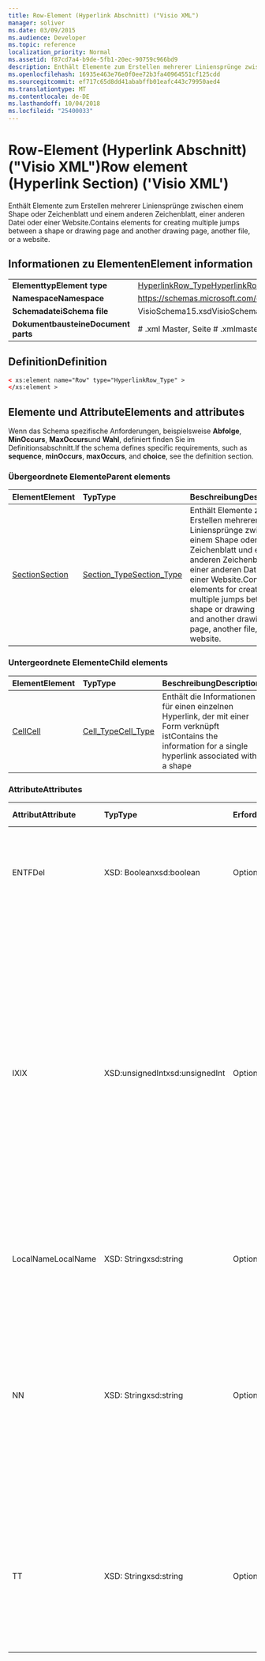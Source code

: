 ```yaml
---
title: Row-Element (Hyperlink Abschnitt) ("Visio XML")
manager: soliver
ms.date: 03/09/2015
ms.audience: Developer
ms.topic: reference
localization_priority: Normal
ms.assetid: f87cd7a4-b9de-5fb1-20ec-90759c966bd9
description: Enthält Elemente zum Erstellen mehrerer Liniensprünge zwischen einem Shape oder Zeichenblatt und einem anderen Zeichenblatt, einer anderen Datei oder einer Website.
ms.openlocfilehash: 16935e463e76e0f0ee72b3fa40964551cf125cdd
ms.sourcegitcommit: ef717c65d8dd41ababffb01eafc443c79950aed4
ms.translationtype: MT
ms.contentlocale: de-DE
ms.lasthandoff: 10/04/2018
ms.locfileid: "25400033"
---
```

# <a name="row-element-hyperlink-section-visio-xml"></a><span data-ttu-id="fd20c-103">Row-Element (Hyperlink Abschnitt) ("Visio XML")</span><span class="sxs-lookup"><span data-stu-id="fd20c-103">Row element (Hyperlink Section) ('Visio XML')</span></span>

<span data-ttu-id="fd20c-104">Enthält Elemente zum Erstellen mehrerer Liniensprünge zwischen einem Shape oder Zeichenblatt und einem anderen Zeichenblatt, einer anderen Datei oder einer Website.</span><span class="sxs-lookup"><span data-stu-id="fd20c-104">Contains elements for creating multiple jumps between a shape or drawing page and another drawing page, another file, or a website.</span></span>
  
## <a name="element-information"></a><span data-ttu-id="fd20c-105">Informationen zu Elementen</span><span class="sxs-lookup"><span data-stu-id="fd20c-105">Element information</span></span>

|||
|:-----|:-----|
|<span data-ttu-id="fd20c-106">**Elementtyp**</span><span class="sxs-lookup"><span data-stu-id="fd20c-106">**Element type**</span></span> <br/> |[<span data-ttu-id="fd20c-107">HyperlinkRow_Type</span><span class="sxs-lookup"><span data-stu-id="fd20c-107">HyperlinkRow_Type</span></span>](hyperlinkrow_type-complextypevisio-xml.md) <br/> |
|<span data-ttu-id="fd20c-108">**Namespace**</span><span class="sxs-lookup"><span data-stu-id="fd20c-108">**Namespace**</span></span> <br/> |https://schemas.microsoft.com/office/visio/2012/main  <br/> |
|<span data-ttu-id="fd20c-109">**Schemadatei**</span><span class="sxs-lookup"><span data-stu-id="fd20c-109">**Schema file**</span></span> <br/> |<span data-ttu-id="fd20c-110">VisioSchema15.xsd</span><span class="sxs-lookup"><span data-stu-id="fd20c-110">VisioSchema15.xsd</span></span>  <br/> |
|<span data-ttu-id="fd20c-111">**Dokumentbausteine**</span><span class="sxs-lookup"><span data-stu-id="fd20c-111">**Document parts**</span></span> <br/> |<span data-ttu-id="fd20c-112"># .xml Master, Seite # .xml</span><span class="sxs-lookup"><span data-stu-id="fd20c-112">master#.xml, page#.xml</span></span>  <br/> |
   
## <a name="definition"></a><span data-ttu-id="fd20c-113">Definition</span><span class="sxs-lookup"><span data-stu-id="fd20c-113">Definition</span></span>

```XML
< xs:element name="Row" type="HyperlinkRow_Type" >
</xs:element >
```

## <a name="elements-and-attributes"></a><span data-ttu-id="fd20c-114">Elemente und Attribute</span><span class="sxs-lookup"><span data-stu-id="fd20c-114">Elements and attributes</span></span>

<span data-ttu-id="fd20c-115">Wenn das Schema spezifische Anforderungen, beispielsweise **Abfolge**, **MinOccurs**, **MaxOccurs**und **Wahl**, definiert finden Sie im Definitionsabschnitt.</span><span class="sxs-lookup"><span data-stu-id="fd20c-115">If the schema defines specific requirements, such as **sequence**, **minOccurs**, **maxOccurs**, and **choice**, see the definition section.</span></span> 
  
### <a name="parent-elements"></a><span data-ttu-id="fd20c-116">Übergeordnete Elemente</span><span class="sxs-lookup"><span data-stu-id="fd20c-116">Parent elements</span></span>

|<span data-ttu-id="fd20c-117">**Element**</span><span class="sxs-lookup"><span data-stu-id="fd20c-117">**Element**</span></span>|<span data-ttu-id="fd20c-118">**Typ**</span><span class="sxs-lookup"><span data-stu-id="fd20c-118">**Type**</span></span>|<span data-ttu-id="fd20c-119">**Beschreibung**</span><span class="sxs-lookup"><span data-stu-id="fd20c-119">**Description**</span></span>|
|:-----|:-----|:-----|
|[<span data-ttu-id="fd20c-120">Section</span><span class="sxs-lookup"><span data-stu-id="fd20c-120">Section</span></span>](section-element-sheet_type-complextypevisio-xml.md) <br/> |[<span data-ttu-id="fd20c-121">Section_Type</span><span class="sxs-lookup"><span data-stu-id="fd20c-121">Section_Type</span></span>](section_type-complextypevisio-xml.md) <br/> |<span data-ttu-id="fd20c-122">Enthält Elemente zum Erstellen mehrerer Liniensprünge zwischen einem Shape oder Zeichenblatt und einem anderen Zeichenblatt, einer anderen Datei oder einer Website.</span><span class="sxs-lookup"><span data-stu-id="fd20c-122">Contains elements for creating multiple jumps between a shape or drawing page and another drawing page, another file, or a website.</span></span>  <br/> |
   
### <a name="child-elements"></a><span data-ttu-id="fd20c-123">Untergeordnete Elemente</span><span class="sxs-lookup"><span data-stu-id="fd20c-123">Child elements</span></span>

|<span data-ttu-id="fd20c-124">**Element**</span><span class="sxs-lookup"><span data-stu-id="fd20c-124">**Element**</span></span>|<span data-ttu-id="fd20c-125">**Typ**</span><span class="sxs-lookup"><span data-stu-id="fd20c-125">**Type**</span></span>|<span data-ttu-id="fd20c-126">**Beschreibung**</span><span class="sxs-lookup"><span data-stu-id="fd20c-126">**Description**</span></span>|
|:-----|:-----|:-----|
|[<span data-ttu-id="fd20c-127">Cell</span><span class="sxs-lookup"><span data-stu-id="fd20c-127">Cell</span></span>](cell-element-hyperlink-rowvisio-xml.md) <br/> |[<span data-ttu-id="fd20c-128">Cell_Type</span><span class="sxs-lookup"><span data-stu-id="fd20c-128">Cell_Type</span></span>](cell_type-complextypevisio-xml.md) <br/> |<span data-ttu-id="fd20c-129">Enthält die Informationen für einen einzelnen Hyperlink, der mit einer Form verknüpft ist</span><span class="sxs-lookup"><span data-stu-id="fd20c-129">Contains the information for a single hyperlink associated with a shape</span></span>  <br/> |
   
### <a name="attributes"></a><span data-ttu-id="fd20c-130">Attribute</span><span class="sxs-lookup"><span data-stu-id="fd20c-130">Attributes</span></span>

|<span data-ttu-id="fd20c-131">**Attribut**</span><span class="sxs-lookup"><span data-stu-id="fd20c-131">**Attribute**</span></span>|<span data-ttu-id="fd20c-132">**Typ**</span><span class="sxs-lookup"><span data-stu-id="fd20c-132">**Type**</span></span>|<span data-ttu-id="fd20c-133">**Erforderlich**</span><span class="sxs-lookup"><span data-stu-id="fd20c-133">**Required**</span></span>|<span data-ttu-id="fd20c-134">**Beschreibung**</span><span class="sxs-lookup"><span data-stu-id="fd20c-134">**Description**</span></span>|<span data-ttu-id="fd20c-135">**Mögliche Werte**</span><span class="sxs-lookup"><span data-stu-id="fd20c-135">**Possible values**</span></span>|
|:-----|:-----|:-----|:-----|:-----|
|<span data-ttu-id="fd20c-136">ENTF</span><span class="sxs-lookup"><span data-stu-id="fd20c-136">Del</span></span>  <br/> |<span data-ttu-id="fd20c-137">XSD: Boolean</span><span class="sxs-lookup"><span data-stu-id="fd20c-137">xsd:boolean</span></span>  <br/> |<span data-ttu-id="fd20c-138">Optional</span><span class="sxs-lookup"><span data-stu-id="fd20c-138">optional</span></span>  <br/> |<span data-ttu-id="fd20c-139">Gibt an, ob eine Zeile, die von einem master-Shape andernfalls geerbt werden würden gelöscht wurde.</span><span class="sxs-lookup"><span data-stu-id="fd20c-139">Specifies whether a row that would otherwise be inherited from a master shape has been deleted.</span></span>  <br/> |<span data-ttu-id="fd20c-140">Werte des Typs xsd: Boolean.</span><span class="sxs-lookup"><span data-stu-id="fd20c-140">Values of the xsd:boolean type.</span></span>  <br/> |
|<span data-ttu-id="fd20c-141">IX</span><span class="sxs-lookup"><span data-stu-id="fd20c-141">IX</span></span>  <br/> |<span data-ttu-id="fd20c-142">XSD:unsignedInt</span><span class="sxs-lookup"><span data-stu-id="fd20c-142">xsd:unsignedInt</span></span>  <br/> |<span data-ttu-id="fd20c-143">Optional</span><span class="sxs-lookup"><span data-stu-id="fd20c-143">optional</span></span>  <br/> |<span data-ttu-id="fd20c-144">Gibt den Bezeichner eins für die Zeile.</span><span class="sxs-lookup"><span data-stu-id="fd20c-144">Specifies the one-based identifier for the row.</span></span> <span data-ttu-id="fd20c-145">Es sollte eindeutigen sein und andere Bezeichner im gleichen Abschnitt größer. Das Attribut IX wird nur für die Zeichen, Verbindung, Feld, FillGradient, Geometrie, Layer, LineGradient, Absatz, Reviewer, neu und Registerkarten Abschnitte verwendet.</span><span class="sxs-lookup"><span data-stu-id="fd20c-145">It should be unqiue and greater than other identifiers in the same section.The IX attribute is only used for the Character, Connection, Field, FillGradient, Geometry, Layer, LineGradient, Paragraph, Reviewer, Scratch, and Tabs sections.</span></span> <span data-ttu-id="fd20c-146">Eine Zeile können Sie nur die Attribute IX oder N haben.</span><span class="sxs-lookup"><span data-stu-id="fd20c-146">A row can only have one of the IX or N attributes.</span></span>  <br/> |<span data-ttu-id="fd20c-147">Werte des Typs Xsd:unsignedInt.</span><span class="sxs-lookup"><span data-stu-id="fd20c-147">Values of the xsd:unsignedInt type.</span></span>  <br/> |
|<span data-ttu-id="fd20c-148">LocalName</span><span class="sxs-lookup"><span data-stu-id="fd20c-148">LocalName</span></span>  <br/> |<span data-ttu-id="fd20c-149">XSD: String</span><span class="sxs-lookup"><span data-stu-id="fd20c-149">xsd:string</span></span>  <br/> |<span data-ttu-id="fd20c-150">Optional</span><span class="sxs-lookup"><span data-stu-id="fd20c-150">optional</span></span>  <br/> |<span data-ttu-id="fd20c-151">Gibt den eindeutigen Namen der Sprache ab der Zeile an.</span><span class="sxs-lookup"><span data-stu-id="fd20c-151">Specifies the unique language-dependent name of the row.</span></span>  <br/> |<span data-ttu-id="fd20c-152">Werte des Typs xsd: String.</span><span class="sxs-lookup"><span data-stu-id="fd20c-152">Values of the xsd:string type.</span></span>  <br/> |
|<span data-ttu-id="fd20c-153">N</span><span class="sxs-lookup"><span data-stu-id="fd20c-153">N</span></span>  <br/> |<span data-ttu-id="fd20c-154">XSD: String</span><span class="sxs-lookup"><span data-stu-id="fd20c-154">xsd:string</span></span>  <br/> |<span data-ttu-id="fd20c-155">Optional</span><span class="sxs-lookup"><span data-stu-id="fd20c-155">optional</span></span>  <br/> |<span data-ttu-id="fd20c-156">Gibt die eindeutige sprachenunabhängige Name der Zeile an. Das N-Attribut wird nur für die Benutzer, Eigenschaften-, Aktionen, Steuerelement, Verbindung, Hyperlink und ActionTag Abschnitte verwendet.</span><span class="sxs-lookup"><span data-stu-id="fd20c-156">Specifies the unique language-independent name of the row.The N attribute is only used for the User, Property, Actions, Control, Connection, Hyperlink, and ActionTag sections.</span></span> <span data-ttu-id="fd20c-157">Eine Zeile können Sie nur die Attribute IX oder N haben.</span><span class="sxs-lookup"><span data-stu-id="fd20c-157">A row can only have one of the IX or N attributes.</span></span>  <br/> |<span data-ttu-id="fd20c-158">Werte des Typs xsd: String.</span><span class="sxs-lookup"><span data-stu-id="fd20c-158">Values of the xsd:string type.</span></span>  <br/> |
|<span data-ttu-id="fd20c-159">T</span><span class="sxs-lookup"><span data-stu-id="fd20c-159">T</span></span>  <br/> |<span data-ttu-id="fd20c-160">XSD: String</span><span class="sxs-lookup"><span data-stu-id="fd20c-160">xsd:string</span></span>  <br/> |<span data-ttu-id="fd20c-161">Optional</span><span class="sxs-lookup"><span data-stu-id="fd20c-161">optional</span></span>  <br/> |<span data-ttu-id="fd20c-162">Gibt den Typ des geometrischen Pfads dargestellt durch die Zeile und in Geometrie Visualisierung verwendet.</span><span class="sxs-lookup"><span data-stu-id="fd20c-162">Specifies the type of the geometric path represented by the row and used in geometry visualization.</span></span> <span data-ttu-id="fd20c-163">Das T-Attribut wird nur für den Abschnitt "Geometry" verwendet.</span><span class="sxs-lookup"><span data-stu-id="fd20c-163">The T attribute is only used for the Geometry section.</span></span>  <br/> |<span data-ttu-id="fd20c-164">Werte des Typs xsd: String.</span><span class="sxs-lookup"><span data-stu-id="fd20c-164">Values of the xsd:string type.</span></span>  <br/> |
   

